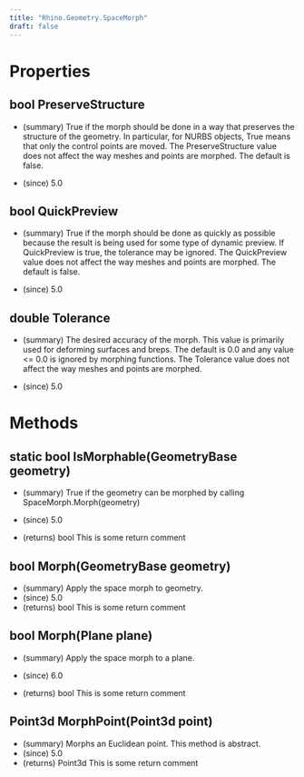 ```yaml
---
title: "Rhino.Geometry.SpaceMorph"
draft: false
---
```


# Properties
## bool PreserveStructure
- (summary) 
     True if the morph should be done in a way that preserves the structure of the geometry.
     In particular, for NURBS objects, True means that only the control points are moved.
     The PreserveStructure value does not affect the way meshes and points are morphed.
     The default is false.
     
- (since) 5.0
## bool QuickPreview
- (summary) 
     True if the morph should be done as quickly as possible because the result
     is being used for some type of dynamic preview. If QuickPreview is true,
     the tolerance may be ignored.
     The QuickPreview value does not affect the way meshes and points are morphed.
     The default is false.
     
- (since) 5.0
## double Tolerance
- (summary) 
     The desired accuracy of the morph. This value is primarily used for deforming
     surfaces and breps. The default is 0.0 and any value <= 0.0 is ignored by
     morphing functions. The Tolerance value does not affect the way meshes and points
     are morphed.
     
- (since) 5.0
# Methods
## static bool IsMorphable(GeometryBase geometry)
- (summary) 
     True if the geometry can be morphed by calling SpaceMorph.Morph(geometry)
     
- (since) 5.0
- (returns) bool This is some return comment
## bool Morph(GeometryBase geometry)
- (summary) Apply the space morph to geometry.
- (since) 5.0
- (returns) bool This is some return comment
## bool Morph(Plane plane)
- (summary) 
     Apply the space morph to a plane.
     
- (since) 6.0
- (returns) bool This is some return comment
## Point3d MorphPoint(Point3d point)
- (summary) Morphs an Euclidean point. This method is abstract.
- (since) 5.0
- (returns) Point3d This is some return comment
